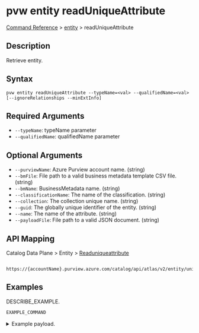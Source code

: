 # pvw entity readUniqueAttribute
[Command Reference](../../../README.md#command-reference) > [entity](./main.md) > readUniqueAttribute

## Description
Retrieve entity.

## Syntax
```
pvw entity readUniqueAttribute --typeName=<val> --qualifiedName=<val> [--ignoreRelationships --minExtInfo]
```

## Required Arguments
- `--typeName`: typeName parameter
- `--qualifiedName`: qualifiedName parameter

## Optional Arguments
- `--purviewName`: Azure Purview account name. (string)
- `--bmFile`: File path to a valid business metadata template CSV file. (string)
- `--bmName`: BusinessMetadata name. (string)
- `--classificationName`: The name of the classification. (string)
- `--collection`: The collection unique name. (string)
- `--guid`: The globally unique identifier of the entity. (string)
- `--name`: The name of the attribute. (string)
- `--payloadFile`: File path to a valid JSON document. (string)

## API Mapping
Catalog Data Plane > Entity > [Readuniqueattribute]()
```
 https://{accountName}.purview.azure.com/catalog/api/atlas/v2/entity/uniqueAttribute
```

## Examples
DESCRIBE_EXAMPLE.
```powershell
EXAMPLE_COMMAND
```
<details><summary>Example payload.</summary>
<p>

```json
PASTE_JSON_HERE
```
</p>
</details>